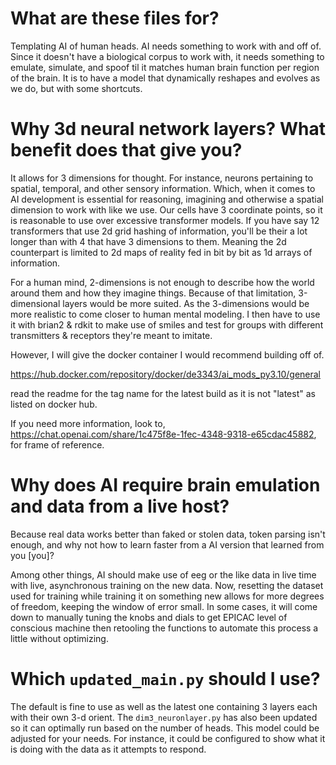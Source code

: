 # What are these files for?

Templating AI of human heads. AI needs something to work with and off of. Since it doesn't have a biological corpus to work with, it needs something to emulate, simulate, and
 spoof til it matches human brain function per region of the brain. It is to have a model that dynamically reshapes and evolves as we do, but with some shortcuts.

# Why 3d neural network layers? What benefit does that give you?

It allows for 3 dimensions for thought. For instance, neurons pertaining to spatial, temporal, and other sensory information. Which, when it comes to AI development is essential for
 reasoning, imagining and otherwise a spatial dimension to work with like we use. Our cells have 3 coordinate points, so it is reasonable to use over excessive transformer models.
If you have say 12 transformers that use 2d grid hashing of information, you'll be their a lot longer than with 4 that have 3 dimensions to them. Meaning the 2d counterpart is
 limited to 2d maps of reality fed in bit by bit as 1d arrays of information.

For a human mind, 2-dimensions is not enough to describe how the world around them and how they imagine things. Because of that limitation, 3-dimensional layers would be more suited. As the 3-dimensions would be more realistic to come closer to human mental modeling. I then have to use it with brian2 & rdkit to make use of smiles and test for groups with different transmitters & receptors they're meant to imitate. 

However, I will give the docker container I would recommend building off of. 

https://hub.docker.com/repository/docker/de3343/ai_mods_py3.10/general

read the readme for the tag name for the latest build as it is not "latest" as listed on docker hub.

If you need more information, look to, https://chat.openai.com/share/1c475f8e-1fec-4348-9318-e65cdac45882, for frame of reference.

# Why does AI require brain emulation and data from a live host?

Because real data works better than faked or stolen data, token parsing isn't enough, and why not how to learn faster from a AI version that learned from you [you]? 

Among other things, AI should make use of eeg or the like data in live time with live, asynchronous training on the new data.
Now, resetting the dataset used for training while training it on something new allows for more degrees of freedom, keeping the window of error small.
In some cases, it will come down to manually tuning the knobs and dials to get EPICAC level of conscious machine then retooling the functions to automate this process a little without optimizing.

# Which `updated_main.py` should I use?

The default is fine to use as well as the latest one containing 3 layers each with their own 3-d orient. The ``dim3_neuronlayer.py`` has also been updated so it can optimally run
 based on the number of heads. This model could be adjusted for your needs. For instance, it could be configured to show what it is doing with the data as it attempts to respond.
